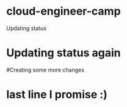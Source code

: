 # cloud-engineer-camp
Updating status

# Updating status again

#Creating some more changes

# last line I promise :)